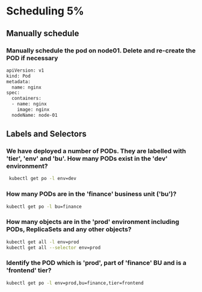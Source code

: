 # Scheduling 5%

## Manually schedule
### Manually schedule the pod on node01. Delete and re-create the POD if necessary
<p>
  
```bash
apiVersion: v1
kind: Pod
metadata:
  name: nginx
spec:
  containers:
  - name: nginx
    image: nginx
  nodeName: node-01
```

</p>

## Labels and Selectors
### We have deployed a number of PODs. They are labelled with 'tier', 'env' and 'bu'. How many PODs exist in the 'dev' environment?
<p>
  
```bash
 kubectl get po -l env=dev
 ```

</p>

### How many PODs are in the 'finance' business unit ('bu')?
<p>
  
```bash
kubectl get po -l bu=finance
```

</p>

### How many objects are in the 'prod' environment including PODs, ReplicaSets and any other objects?
<p>
  
```bash
kubectl get all -l env=prod
kubectl get all --selector env=prod
```

</p>

### Identify the POD which is 'prod', part of 'finance' BU and is a 'frontend' tier?
<p>
  
```bash
kubectl get po -l env=prod,bu=finance,tier=frontend
```

</p>
